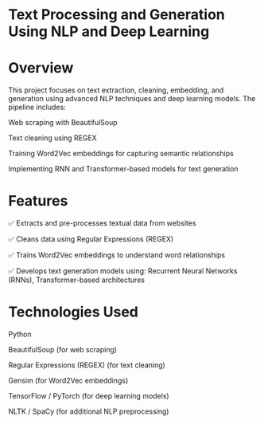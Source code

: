 # Text Processing and Generation Using NLP and Deep Learning
# Overview
This project focuses on text extraction, cleaning, embedding, and generation using advanced NLP techniques and deep learning models. The pipeline includes:

Web scraping with BeautifulSoup

Text cleaning using REGEX

Training Word2Vec embeddings for capturing semantic relationships

Implementing RNN and Transformer-based models for text generation

# Features
✅ Extracts and pre-processes textual data from websites

✅ Cleans data using Regular Expressions (REGEX)

✅ Trains Word2Vec embeddings to understand word relationships

✅ Develops text generation models using: Recurrent Neural Networks (RNNs), Transformer-based architectures

# Technologies Used
Python

BeautifulSoup (for web scraping)

Regular Expressions (REGEX) (for text cleaning)

Gensim (for Word2Vec embeddings)

TensorFlow / PyTorch (for deep learning models)

NLTK / SpaCy (for additional NLP preprocessing)
